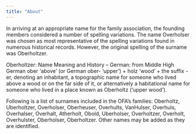 ```yaml
---
title: "About"
---
```


In arriving at an appropriate name for the family association, the founding members considered a number of spelling variations. The name Overholser was chosen as most representative of the spelling variations found in numerous historical records. However, the original spelling of the surname was Oberholtzer.

Oberholtzer: Name Meaning and History – German: from Middle High German ober ‘above’ (or German ober- ‘upper’) + holz ‘wood’ + the suffix -er, denoting an inhabitant, a topographic name for someone who lived above a wood or on the far side of it, or alternatively a habitational name for someone who lived in a place known as Oberholtz (‘upper wood’).

Following is a list of surnames included in the OFA’s families: Oberholtz, Uberholtzer, Overholser, Oberheuser, Overhults, VanHulser, Overhuls, Overhalser, Overhalt, Atherholt, Obold, Uberholser, Overholtzer, Overholt, Overhulster, Oberholser, Oberholtzer. Other names may be added as they are identified.
